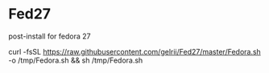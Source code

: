 # Fed27
post-install for fedora 27

curl -fsSL https://raw.githubusercontent.com/gelrii/Fed27/master/Fedora.sh -o /tmp/Fedora.sh && sh /tmp/Fedora.sh
